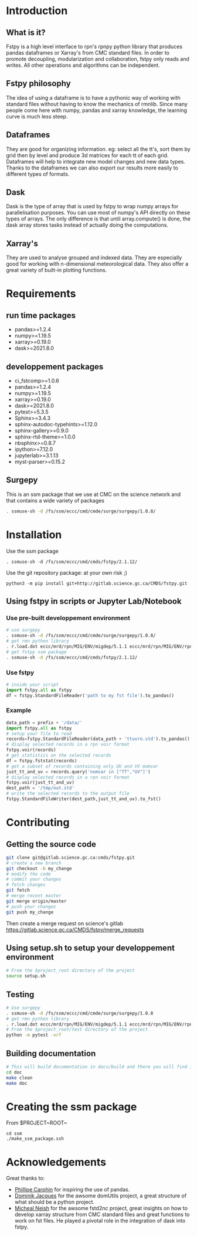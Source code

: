 # Introduction

## What is it?

Fstpy is a high level interface to rpn's rpnpy python library that
produces pandas dataframes or Xarray's from CMC standard files. In
order to promote decoupling, modularization and collaboration, fstpy
only reads and writes. All other operations and algorithms can be
independent.

## Fstpy philosophy

The idea of ​​using a dataframe is to have a pythonic way of working with
standard files without having to know the mechanics of rmnlib. Since
many people come here with numpy, pandas and xarray knowledge, the
learning curve is much less steep.

## Dataframes

They are good for organizing information. eg: select all the tt's, sort
them by grid then by level and produce 3d matrices for each tt of each
grid. Dataframes will help to integrate new model changes and new data
types. Thanks to the dataframes we can also export our results more
easily to different types of formats.

## Dask

Dask is the type of array that is used by fstpy to wrap numpy arrays for
parallelisation purposes. You can use most of numpy's API directly on
these types of arrays. The only difference is that until array.compute()
is done, the dask array stores tasks instead of actually doing the
computations.

## Xarray's

They are used to analyse grouped and indexed data. They are especially
good for working with n-dimensional meteorological data. They also offer
a great variety of built-in plotting functions.

# Requirements

## run time packages

-   pandas\>=1.2.4
-   numpy\>=1.19.5
-   xarray\>=0.19.0
-   dask\>=2021.8.0

## developpement packages

-   ci_fstcomp\>=1.0.6
-   pandas\>=1.2.4
-   numpy\>=1.19.5
-   xarray\>=0.19.0
-   dask\>=2021.8.0
-   pytest\>=5.3.5
-   Sphinx\>=3.4.3
-   sphinx-autodoc-typehints\>=1.12.0
-   sphinx-gallery\>=0.9.0
-   sphinx-rtd-theme\>=1.0.0
-   nbsphinx\>=0.8.7
-   ipython\>=7.12.0
-   jupyterlab\>=3.1.13
-   myst-parser\>=0.15.2

## Surgepy

This is an ssm package that we use at CMC on the science network and
that contains a wide variety of packages

``` bash
. ssmuse-sh -d /fs/ssm/eccc/cmd/cmde/surge/surgepy/1.0.8/
```

# Installation

Use the ssm package

    . ssmuse-sh -d /fs/ssm/eccc/cmd/cmds/fstpy/2.1.12/

Use the git repository package: at your own risk ;)

    python3 -m pip install git+http://gitlab.science.gc.ca/CMDS/fstpy.git

## Using fstpy in scripts or Jupyter Lab/Notebook

### Use pre-built developpement environment

``` bash
# use surgepy      
. ssmuse-sh -d /fs/ssm/eccc/cmd/cmde/surge/surgepy/1.0.8/      
# get rmn python library      
. r.load.dot eccc/mrd/rpn/MIG/ENV/migdep/5.1.1 eccc/mrd/rpn/MIG/ENV/rpnpy/2.1.2      
# get fstpy ssm package
. ssmuse-sh -d /fs/ssm/eccc/cmd/cmds/fstpy/2.1.12/
```

### Use fstpy

``` python
# inside your script    
import fstpy.all as fstpy   
df = fstpy.StandardFileReader('path to my fst file').to_pandas()
```

### Example

``` python
data_path = prefix + '/data/'    
import fstpy.all as fstpy
# setup your file to read    
records=fstpy.StandardFileReader(data_path + 'ttuvre.std').to_pandas()    
# display selected records in a rpn voir format    
fstpy.voir(records)    
# get statistics on the selected records    
df = fstpy.fststat(records)    
# get a subset of records containing only UU and VV momvar    
just_tt_and_uv = records.query('nomvar in ["TT","UV"]')    
# display selected records in a rpn voir format   
fstpy.voir(just_tt_and_uv)    
dest_path = '/tmp/out.std'    
# write the selected records to the output file    
fstpy.StandardFileWriter(dest_path,just_tt_and_uv).to_fst()    
```

# Contributing

## Getting the source code

``` bash
git clone git@gitlab.science.gc.ca:cmds/fstpy.git
# create a new branch
git checkout -b my_change
# modify the code
# commit your changes
# fetch changes
git fetch
# merge recent master
git merge origin/master
# push your changes
git push my_change
```

Then create a merge request on science's gitlab
<https://gitlab.science.gc.ca/CMDS/fstpy/merge_requests>

## Using setup.sh to setup your developpement environment

``` bash
# From the $project_root directory of the project
source setup.sh
```

## Testing

``` bash
# Use surgepy
. ssmuse-sh -d /fs/ssm/eccc/cmd/cmde/surge/surgepy/1.0.8
# get rmn python library      
. r.load.dot eccc/mrd/rpn/MIG/ENV/migdep/5.1.1 eccc/mrd/rpn/MIG/ENV/rpnpy/2.1.2     
# From the $project_root/test directory of the project
python -m pytest -vrf
```

## Building documentation

``` bash
# This will build documentation in docs/build and there you will find index.html 
cd doc
make clean    
make doc
```

# Creating the ssm package

From \$PROJECT~ROOT~

    cd ssm
    ./make_ssm_package.ssh

# Acknowledgements

Great thanks to:

-   [Phillipe Carphin](mailto:Phillipe.Carphin2@canada.ca) for inspiring
    the use of pandas.
-   [Dominik Jacques](mailto:Dominik.Jacques@canada.ca) for the awsome
    domUtils project, a great structure of what should be a python
    project.
-   [Micheal Neish](mailto:Micheal.Neish@canada.ca) for the awsome
    fstd2nc project, great insights on how to develop xarray structure
    from CMC standard files and great functions to work on fst files. He
    played a pivotal role in the integration of dask into fstpy.
